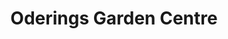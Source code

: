 ---
title: "Oderings Garden Centre"
url: /christchurch/oderings-garden-centre/
shop: garden centre
---